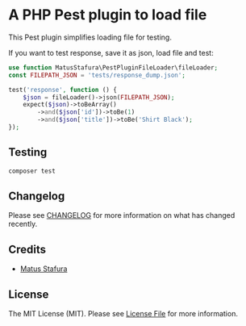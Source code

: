 # A PHP Pest plugin to load file

This Pest plugin simplifies loading file for testing.

If you want to test response, save it as json, load file and test:

```php
use function MatusStafura\PestPluginFileLoader\fileLoader;
const FILEPATH_JSON = 'tests/response_dump.json';

test('response', function () {
    $json = fileLoader()->json(FILEPATH_JSON);
    expect($json)->toBeArray()
        ->and($json['id'])->toBe(1)
        ->and($json['title'])->toBe('Shirt Black');
});
```

## Testing

```bash
composer test
```

## Changelog

Please see [CHANGELOG](CHANGELOG.md) for more information on what has changed recently.

## Credits

- [Matus Stafura](https://github.com/matusstafura)

## License

The MIT License (MIT). Please see [License File](LICENSE.md) for more information.
